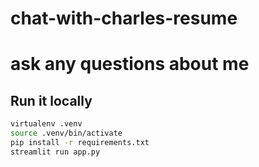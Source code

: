 # chat-with-charles-resume
# ask any questions about me

## Run it locally

```sh
virtualenv .venv
source .venv/bin/activate
pip install -r requirements.txt
streamlit run app.py
```

